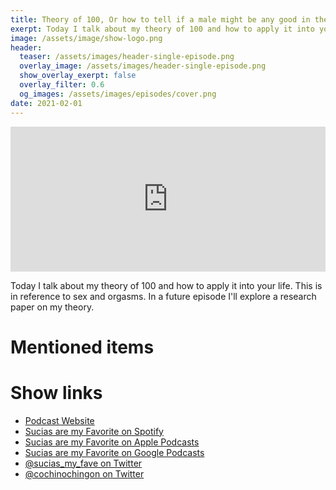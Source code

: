 ```yaml
---
title: Theory of 100, Or how to tell if a male might be any good in the sack and other useless things
exerpt: Today I talk about my theory of 100 and how to apply it into your life. This is in reference to sex and orgasms. In a future episode I'll explore a research paper on my theory.
image: /assets/image/show-logo.png
header:
  teaser: /assets/images/header-single-episode.png
  overlay_image: /assets/images/header-single-episode.png
  show_overlay_exerpt: false
  overlay_filter: 0.6
  og_images: /assets/images/episodes/cover.png
date: 2021-02-01
---
```

<iframe src="https://open.spotify.com/embed-podcast/episode/2Nugq9RTZnhxOjLPPLlwoH" width="100%" height="232" frameborder="0" allowtransparency="true" allow="encrypted-media"></iframe>

Today I talk about my theory of 100 and how to apply it into your life. This is in reference to sex and orgasms. In a future episode I'll explore a research paper on my theory.

# Mentioned items



# Show links

* <i class=fas fa-link></i> [Podcast Website](https://cochinochingon.com)
* <i class=fab fa-spotify></i> [Sucias are my Favorite on Spotify](https://open.spotify.com/show/3XjoipCU3QzeIaQAAQpBdW)
* <i class=fas fa-podcast></i> [Sucias are my Favorite on Apple Podcasts](https://podcasts.apple.com/us/podcast/sucias-are-my-favorite/id1548173787)
* <i class=fab fa-google-play></i> [Sucias are my Favorite on Google Podcasts](https://podcasts.google.com/feed/aHR0cHM6Ly9hbmNob3IuZm0vcy80MjI0YzYzYy9wb2RjYXN0L3Jzcw==)
* <i class=fab fa-twitter></i> [@sucias_my_fave on Twitter](https://twitter.com/sucias_my_fave)
* <i class=fab fa-twitter></i> [@cochinochingon on Twitter](https://twitter.com/cochinochingon)
